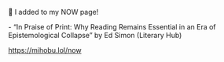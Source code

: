 🤖 I added to my NOW page!

\- “In Praise of Print: Why Reading Remains Essential in an Era of Epistemological Collapse” by Ed Simon (Literary Hub)

[<span class="invisible">https://</span><span class="">mihobu.lol/now</span><span class="invisible"></span>](https://mihobu.lol/now)